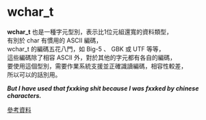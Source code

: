 # wchar_t
**wchar_t** 也是一種字元型別，表示比1位元組還寬的資料類型，  
有別於 char 有慣用的 ASCII 編碼，  
 wchar_t 的編碼五花八門，如 Big-5 、 GBK 或 UTF 等等，  
這些編碼除了相容 ASCII 外，對於其他的字元都有各自的編碼，  
要使用這個型別，需要作業系統支援並正確識讀編碼，相容性較差，  
所以可以的話別用。  
  
***But I have used that fxxking shit because I was fxxked by chinese characters.***

[參考資料](https://zh.wikipedia.org/zh-tw/%E5%AF%AC%E5%AD%97%E5%85%83)
